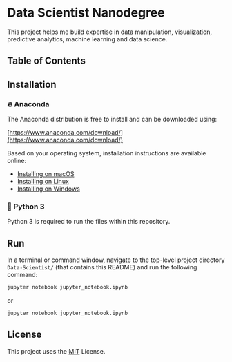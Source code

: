 # Data Scientist Nanodegree

This project helps me build expertise in data manipulation, visualization, predictive analytics, machine learning and data science.

## Table of Contents


## Installation

### :fire: Anaconda

The Anaconda distribution is free to install and can be downloaded using:

[https://www.anaconda.com/download/](https://www.anaconda.com/download/)

Based on your operating system, installation instructions are available online:

- [Installing on macOS](https://docs.anaconda.com/anaconda/install/mac-os/)
- [Installing on Linux](https://docs.anaconda.com/anaconda/install/linux/)
- [Installing on Windows](https://docs.anaconda.com/anaconda/install/windows/)

### :snake: Python 3

Python 3 is required to run the files within this repository.

## Run
In a terminal or command window, navigate to the top-level project directory `Data-Scientist/` (that contains this README) and run the following command:

```bash
jupyter notebook jupyter_notebook.ipynb
```

or
```bash
jupyter notebook jupyter_notebook.ipynb
```

## License

This project uses the [MIT](https://choosealicense.com/licenses/mit/) License.